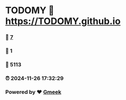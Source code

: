 # TODOMY :link: https://TODOMY.github.io 
### :page_facing_up: [7](https://TODOMY.github.io/tag.html) 
### :speech_balloon: 1 
### :hibiscus: 5113 
### :alarm_clock: 2024-11-26 17:32:29 
### Powered by :heart: [Gmeek](https://github.com/Meekdai/Gmeek)
